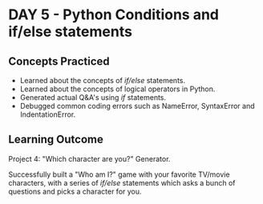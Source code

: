 # DAY 5 - Python Conditions and if/else statements

## Concepts Practiced
- Learned about the concepts of _if/else_ statements.
- Learned about the concepts of logical operators in Python.
- Generated actual Q&A's using _if_ statements.
- Debugged common coding errors such as NameError, SyntaxError and IndentationError.

## Learning Outcome
Project 4: "Which character are you?" Generator.

Successfully built a "Who am I?" game with your favorite TV/movie characters, with a series of _if/else_ statements which asks a bunch of questions and picks a character for you.

